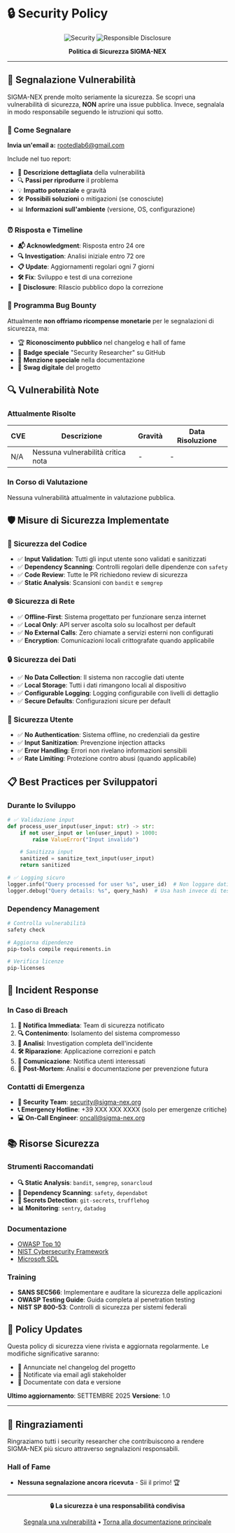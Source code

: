 # 🔒 Security Policy

<div align="center">

![Security](https://img.shields.io/badge/Security-Policy-red?style=for-the-badge)
![Responsible Disclosure](https://img.shields.io/badge/Responsible-Disclosure-blue?style=for-the-badge)

**Politica di Sicurezza SIGMA-NEX**

</div>

---

## 🚨 Segnalazione Vulnerabilità

SIGMA-NEX prende molto seriamente la sicurezza. Se scopri una vulnerabilità di sicurezza, **NON** aprire una issue pubblica. Invece, segnalala in modo responsabile seguendo le istruzioni qui sotto.

### 📧 Come Segnalare

**Invia un'email a:** rootedlab6@gmail.com

Include nel tuo report:
- 📝 **Descrizione dettagliata** della vulnerabilità
- 🔍 **Passi per riprodurre** il problema
- 💡 **Impatto potenziale** e gravità
- 🛠️ **Possibili soluzioni** o mitigazioni (se conosciute)
- 📊 **Informazioni sull'ambiente** (versione, OS, configurazione)

### ⏰ Risposta e Timeline

- **📬 Acknowledgment**: Risposta entro 24 ore
- **🔍 Investigation**: Analisi iniziale entro 72 ore
- **📋 Update**: Aggiornamenti regolari ogni 7 giorni
- **🛠️ Fix**: Sviluppo e test di una correzione
- **📢 Disclosure**: Rilascio pubblico dopo la correzione

### 🎯 Programma Bug Bounty

Attualmente **non offriamo ricompense monetarie** per le segnalazioni di sicurezza, ma:

- 🏆 **Riconoscimento pubblico** nel changelog e hall of fame
- 🌟 **Badge speciale** "Security Researcher" su GitHub
- 📜 **Menzione speciale** nella documentazione
- 🎁 **Swag digitale** del progetto

## 🔍 Vulnerabilità Note

### Attualmente Risolte

| CVE | Descrizione | Gravità | Data Risoluzione |
|-----|-------------|---------|------------------|
| N/A | Nessuna vulnerabilità critica nota | - | - |

### In Corso di Valutazione

Nessuna vulnerabilità attualmente in valutazione pubblica.

## 🛡️ Misure di Sicurezza Implementate

### 🔐 Sicurezza del Codice
- ✅ **Input Validation**: Tutti gli input utente sono validati e sanitizzati
- ✅ **Dependency Scanning**: Controlli regolari delle dipendenze con `safety`
- ✅ **Code Review**: Tutte le PR richiedono review di sicurezza
- ✅ **Static Analysis**: Scansioni con `bandit` e `semgrep`

### 🌐 Sicurezza di Rete
- ✅ **Offline-First**: Sistema progettato per funzionare senza internet
- ✅ **Local Only**: API server ascolta solo su localhost per default
- ✅ **No External Calls**: Zero chiamate a servizi esterni non configurati
- ✅ **Encryption**: Comunicazioni locali crittografate quando applicabile

### 🔒 Sicurezza dei Dati
- ✅ **No Data Collection**: Il sistema non raccoglie dati utente
- ✅ **Local Storage**: Tutti i dati rimangono locali al dispositivo
- ✅ **Configurable Logging**: Logging configurabile con livelli di dettaglio
- ✅ **Secure Defaults**: Configurazioni sicure per default

### 👤 Sicurezza Utente
- ✅ **No Authentication**: Sistema offline, no credenziali da gestire
- ✅ **Input Sanitization**: Prevenzione injection attacks
- ✅ **Error Handling**: Errori non rivelano informazioni sensibili
- ✅ **Rate Limiting**: Protezione contro abusi (quando applicabile)

## 📋 Best Practices per Sviluppatori

### Durante lo Sviluppo
```python
# ✅ Validazione input
def process_user_input(user_input: str) -> str:
    if not user_input or len(user_input) > 1000:
        raise ValueError("Input invalido")

    # Sanitizza input
    sanitized = sanitize_text_input(user_input)
    return sanitized

# ✅ Logging sicuro
logger.info("Query processed for user %s", user_id)  # Non loggare dati sensibili
logger.debug("Query details: %s", query_hash)  # Usa hash invece di testo grezzo
```


### Dependency Management
```bash
# Controlla vulnerabilità
safety check

# Aggiorna dipendenze
pip-tools compile requirements.in

# Verifica licenze
pip-licenses
```

## 🚨 Incident Response

### In Caso di Breach
1. **🔔 Notifica Immediata**: Team di sicurezza notificato
2. **🔍 Contenimento**: Isolamento del sistema compromesso
3. **🔬 Analisi**: Investigation completa dell'incidente
4. **🛠️ Riparazione**: Applicazione correzioni e patch
5. **📢 Comunicazione**: Notifica utenti interessati
6. **📝 Post-Mortem**: Analisi e documentazione per prevenzione futura

### Contatti di Emergenza
- **🔴 Security Team**: security@sigma-nex.org
- **📞 Emergency Hotline**: +39 XXX XXX XXXX (solo per emergenze critiche)
- **💻 On-Call Engineer**: oncall@sigma-nex.org

## 📚 Risorse Sicurezza

### Strumenti Raccomandati
- **🔍 Static Analysis**: `bandit`, `semgrep`, `sonarcloud`
- **🧪 Dependency Scanning**: `safety`, `dependabot`
- **🔐 Secrets Detection**: `git-secrets`, `trufflehog`
- **📊 Monitoring**: `sentry`, `datadog`

### Documentazione
- [OWASP Top 10](https://owasp.org/www-project-top-ten/)
- [NIST Cybersecurity Framework](https://www.nist.gov/cyberframework)
- [Microsoft SDL](https://www.microsoft.com/en-us/securityengineering/sdl/)

### Training
- **SANS SEC566**: Implementare e auditare la sicurezza delle applicazioni
- **OWASP Testing Guide**: Guida completa al penetration testing
- **NIST SP 800-53**: Controlli di sicurezza per sistemi federali

## 🎯 Policy Updates

Questa policy di sicurezza viene rivista e aggiornata regolarmente. Le modifiche significative saranno:

- 📢 Annunciate nel changelog del progetto
- 📧 Notificate via email agli stakeholder
- 📝 Documentate con data e versione

**Ultimo aggiornamento**: SETTEMBRE 2025
**Versione**: 1.0

---

## 🙏 Ringraziamenti

Ringraziamo tutti i security researcher che contribuiscono a rendere SIGMA-NEX più sicuro attraverso segnalazioni responsabili.

### Hall of Fame
- **Nessuna segnalazione ancora ricevuta** - Sii il primo! 🏆

---

<div align="center">

**🔒 La sicurezza è una responsabilità condivisa**

[Segnala una vulnerabilità](mailto:security@sigma-nex.org) • [Torna alla documentazione principale](../README.md)

</div>
